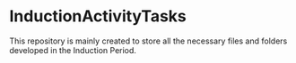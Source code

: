 # InductionActivityTasks

This repository is mainly created to store all the necessary files and folders developed in the Induction Period.
